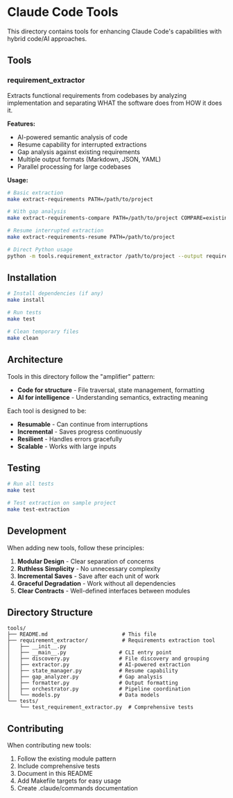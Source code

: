 # Claude Code Tools

This directory contains tools for enhancing Claude Code's capabilities with hybrid code/AI approaches.

## Tools

### requirement_extractor

Extracts functional requirements from codebases by analyzing implementation and separating WHAT the software does from HOW it does it.

**Features:**
- AI-powered semantic analysis of code
- Resume capability for interrupted extractions
- Gap analysis against existing requirements
- Multiple output formats (Markdown, JSON, YAML)
- Parallel processing for large codebases

**Usage:**
```bash
# Basic extraction
make extract-requirements PATH=/path/to/project

# With gap analysis
make extract-requirements-compare PATH=/path/to/project COMPARE=existing.md

# Resume interrupted extraction
make extract-requirements-resume PATH=/path/to/project

# Direct Python usage
python -m tools.requirement_extractor /path/to/project --output requirements.md
```

## Installation

```bash
# Install dependencies (if any)
make install

# Run tests
make test

# Clean temporary files
make clean
```

## Architecture

Tools in this directory follow the "amplifier" pattern:
- **Code for structure** - File traversal, state management, formatting
- **AI for intelligence** - Understanding semantics, extracting meaning

Each tool is designed to be:
- **Resumable** - Can continue from interruptions
- **Incremental** - Saves progress continuously
- **Resilient** - Handles errors gracefully
- **Scalable** - Works with large inputs

## Testing

```bash
# Run all tests
make test

# Test extraction on sample project
make test-extraction
```

## Development

When adding new tools, follow these principles:

1. **Modular Design** - Clear separation of concerns
2. **Ruthless Simplicity** - No unnecessary complexity
3. **Incremental Saves** - Save after each unit of work
4. **Graceful Degradation** - Work without all dependencies
5. **Clear Contracts** - Well-defined interfaces between modules

## Directory Structure

```
tools/
├── README.md                        # This file
├── requirement_extractor/           # Requirements extraction tool
│   ├── __init__.py
│   ├── __main__.py                 # CLI entry point
│   ├── discovery.py                # File discovery and grouping
│   ├── extractor.py                # AI-powered extraction
│   ├── state_manager.py            # Resume capability
│   ├── gap_analyzer.py             # Gap analysis
│   ├── formatter.py                # Output formatting
│   ├── orchestrator.py             # Pipeline coordination
│   └── models.py                   # Data models
└── tests/
    └── test_requirement_extractor.py  # Comprehensive tests
```

## Contributing

When contributing new tools:

1. Follow the existing module pattern
2. Include comprehensive tests
3. Document in this README
4. Add Makefile targets for easy usage
5. Create .claude/commands documentation